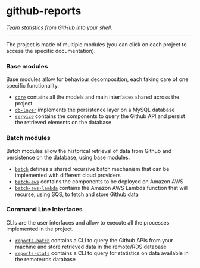 github-reports
==============

_Team statistics from GitHub into your shell._

--------------

The project is made of multiple modules (you can click on each project to access the specific documentation).

### Base modules

Base modules allow for behaviour decomposition, each taking care of one specific functionality.

* [`core`](core/README.md) contains all the models and main interfaces shared across the project
* [`db-layer`](db-layer/README.md) implements the persistence layer on a MySQL database
* [`service`](service/README.md) contains the components to query the Github API and persist the retrieved elements on the database

### Batch modules

Batch modules allow the historical retrieval of data from Github and persistence on the database, using base modules.

* [`batch`](batch/README.md) defines a shared recursive batch mechanism that can be implemented with different cloud providers
* [`batch-aws`](batch-aws/README.md) contains the components to be deployed on Amazon AWS
* [`batch-aws-lambda`](lambda/README.md) contains the Amazon AWS Lambda function that will recurse, using SQS, to fetch and store Github data

### Command Line Interfaces

CLIs are the user interfaces and allow to execute all the processes implemented in the project.

* [`reports-batch`](reports-batch/README.md) contains a CLI to query the Github APIs from your machine and store retrieved data in the remote/RDS
database
* [`reports-stats`](reports-stats/README.md) contains a CLI to query for statistics on data available in the remote/rds database


